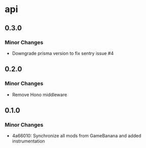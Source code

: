 # api

## 0.3.0

### Minor Changes

- Downgrade prisma version to fix sentry issue #4

## 0.2.0

### Minor Changes

- Remove Hono middleware

## 0.1.0

### Minor Changes

- 4a66010: Synchronize all mods from GameBanana and added instrumentation
